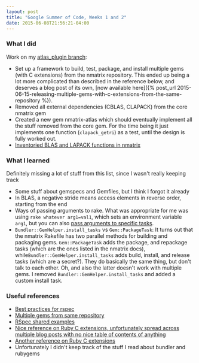 ```yaml
---
layout: post
title: "Google Summer of Code, Weeks 1 and 2"
date: 2015-06-08T21:56:21-04:00
---
```


### What I did
Work on my [atlas\_plugin branch](https://github.com/wlevine/nmatrix/tree/atlas_plugin):

 * Set up a framework to build, test, package, and install multiple gems (with C
 extensions) from the nmatrix repository. This ended up being a lot more
 complicated than described in the reference below, and deserves a blog post 
 of its own, [now available here]({% post_url 2015-06-15-releasing-multiple-gems-with-c-extensions-from-the-same-repository %}).
 * Removed all external dependencies (CBLAS, CLAPACK) from the core nmatrix
 gem
 * Created a new gem nmatrix-atlas which should eventually implement all the
 stuff removed from the core gem. For the time being it just implements one
 function (`clapack_getri`) as a test, until the design is fully worked out.
 * [Inventoried BLAS and LAPACK functions in nmatrix](https://github.com/wlevine/nmatrix/wiki/Inventory)

### What I learned
Definitely missing a lot of stuff from this list, since I wasn't really keeping track

 * Some stuff about gemspecs and Gemfiles, but I think I forgot it already
 * In BLAS, a negative stride means access elements in reverse order, starting from the end
 * Ways of passing arguments to rake. What was appropriate for me was using
 `rake whatever arg1=val1`, which sets an environment variable `arg1`, but
 you can also [pass arguments to specific tasks](https://stackoverflow.com/questions/825748/how-do-i-pass-command-line-arguments-to-a-rake-task).
 * `Bundler::GemHelper.install_tasks` vs `Gem::PackageTask`: It turns out
 that the nmatrix Rakefile has two parallel methods for building and
 packaging gems. `Gem::PackageTask` adds the package, and repackage tasks
 (which are the ones listed in the nmatrix docs), while`Bundler::GemHelper.install_tasks` adds build, install, and release
 tasks (which are a secret?). They do basically the same thing, but don't talk
 to each other. Oh, and also  the latter doesn't work with multiple gems. I removed `Bundler::GemHelper.install_tasks`
 and added a custom install task.

### Useful references
 * [Best practices for rspec](http://betterspecs.org/)
 * [Multiple gems from same repository](http://opensoul.org/2012/05/30/releasing-multiple-gems-from-one-repository/)
 * [RSpec shared examples](https://www.relishapp.com/rspec/rspec-core/docs/example-groups/shared-examples)
 * [Nice reference on Ruby C extensions, unfortunately spread across multiple blog posts with no nice table of contents of anything](http://clalance.blogspot.com/2011/01/writing-ruby-extensions-in-c-part-3.html)
 * [Another reference on Ruby C extensions](http://phrogz.net/programmingruby/ext_ruby.html)
 * Unfortunately I didn't keep track of the stuff I read about bundler and rubygems
